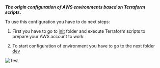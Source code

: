 ***The origin configuration of AWS environments based on Terraform scripts.***

  To use this configuration you have to do next steps:
  
 1. First you have to go to [init](https://github.com/sadoha/aws_origin_conf/tree/master/init) folder and execute Terraform scripts to prepare your AWS account to work
    
 2. To start configuration of environment you have to go to the next folder [dev](https://github.com/sadoha/aws_origin_conf/tree/master/dev)

![Test](https://redrumers.files.wordpress.com/2015/06/15016_terminator_terminator_exoskeleton1.jpg)


